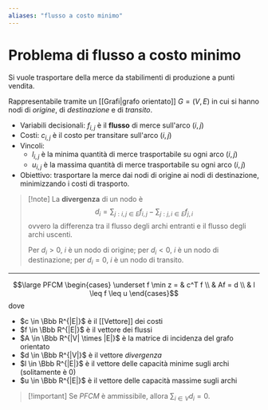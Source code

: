 ```yaml
---
aliases: "flusso a costo minimo"
---
```


# Problema di flusso a costo minimo

Si vuole trasportare della merce da stabilimenti di produzione a punti vendita.

Rappresentabile tramite un [[Grafi|grafo orientato]] $G = (V, E)$ in cui si hanno nodi di *origine*, di *destinazione* e di *transito*.

- Variabili decisionali: $f_{i,j}$ è il **flusso** di merce sull'arco $(i,j)$
- Costi: $c_{i,j}$ è il costo per transitare sull'arco $(i,j)$
- Vincoli:
    - $l_{i,j}$ è la minima quantità di merce trasportabile su ogni arco $(i,j)$
    - $u_{i,j}$ è la massima quantità di merce trasportabile su ogni arco $(i,j)$
- Obiettivo: trasportare la merce dai nodi di origine ai nodi di destinazione, minimizzando i costi di trasporto.

> [!note] La **divergenza** di un nodo è
> $$d_i = \sum_{j:i,j \in E} f_{i,j} - \sum_{j:j,i \in E} f_{j,i}$$
> ovvero la differenza tra il flusso degli archi entranti e il flusso degli archi uscenti.
> 
> Per $d_i > 0$, $i$ è un nodo di origine;
> per $d_i < 0$, $i$ è un nodo di destinazione;
> per $d_i = 0$, $i$ è un nodo di transito.

---

$$\large PFCM \begin{cases}
  \underset f \min z = & c^T f \\
  & Af = d \\
  & l \leq f \leq u
  \end{cases}$$
dove
- $c \in \Bbb R^{|E|}$ è il [[Vettore]] dei costi 
- $f \in \Bbb R^{|E|}$ è il vettore dei flussi
- $A \in \Bbb R^{|V| \times |E|}$ è la matrice di incidenza del grafo orientato
- $d \in \Bbb R^{|V|}$ è il vettore *divergenza*
- $l \in \Bbb R^{|E|}$ è il vettore delle capacità minime sugli archi (solitamente è $0$)
- $u \in \Bbb R^{|E|}$ è il vettore delle capacità massime sugli archi

> [!important] Se $PFCM$ è ammissibile, allora $\sum_{i \in V} d_i = 0$.